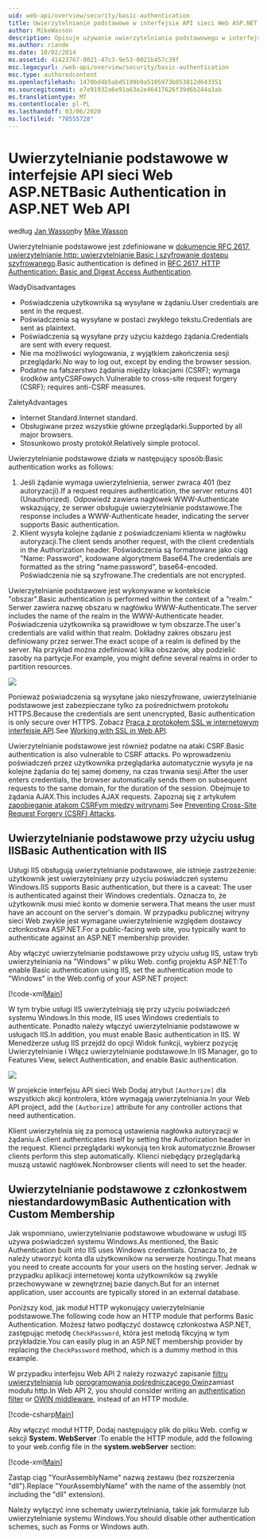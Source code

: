 ```yaml
---
uid: web-api/overview/security/basic-authentication
title: Uwierzytelnianie podstawowe w interfejsie API sieci Web ASP.NET | Microsoft Docs
author: MikeWasson
description: Opisuje używanie uwierzytelniania podstawowego w interfejsie Web API ASP.NET.
ms.author: riande
ms.date: 10/02/2014
ms.assetid: 41423767-0021-47c3-9e53-0021b457c39f
msc.legacyurl: /web-api/overview/security/basic-authentication
msc.type: authoredcontent
ms.openlocfilehash: 1470bd4b5abd5199b9a5105973b053812d643351
ms.sourcegitcommit: e7e91932a6e91a63e2e46417626f39d6b244a3ab
ms.translationtype: MT
ms.contentlocale: pl-PL
ms.lasthandoff: 03/06/2020
ms.locfileid: "78555728"
---
```

# <a name="basic-authentication-in-aspnet-web-api"></a><span data-ttu-id="97e66-103">Uwierzytelnianie podstawowe w interfejsie API sieci Web ASP.NET</span><span class="sxs-lookup"><span data-stu-id="97e66-103">Basic Authentication in ASP.NET Web API</span></span>

<span data-ttu-id="97e66-104">według [Jan Wasson](https://github.com/MikeWasson)</span><span class="sxs-lookup"><span data-stu-id="97e66-104">by [Mike Wasson](https://github.com/MikeWasson)</span></span>

<span data-ttu-id="97e66-105">Uwierzytelnianie podstawowe jest zdefiniowane w [dokumencie RFC 2617, uwierzytelnianie http: uwierzytelnianie Basic i szyfrowanie dostępu szyfrowanego](http://www.ietf.org/rfc/rfc2617.txt).</span><span class="sxs-lookup"><span data-stu-id="97e66-105">Basic authentication is defined in [RFC 2617, HTTP Authentication: Basic and Digest Access Authentication](http://www.ietf.org/rfc/rfc2617.txt).</span></span>

<span data-ttu-id="97e66-106">Wady</span><span class="sxs-lookup"><span data-stu-id="97e66-106">Disadvantages</span></span>

- <span data-ttu-id="97e66-107">Poświadczenia użytkownika są wysyłane w żądaniu.</span><span class="sxs-lookup"><span data-stu-id="97e66-107">User credentials are sent in the request.</span></span>
- <span data-ttu-id="97e66-108">Poświadczenia są wysyłane w postaci zwykłego tekstu.</span><span class="sxs-lookup"><span data-stu-id="97e66-108">Credentials are sent as plaintext.</span></span>
- <span data-ttu-id="97e66-109">Poświadczenia są wysyłane przy użyciu każdego żądania.</span><span class="sxs-lookup"><span data-stu-id="97e66-109">Credentials are sent with every request.</span></span>
- <span data-ttu-id="97e66-110">Nie ma możliwości wylogowania, z wyjątkiem zakończenia sesji przeglądarki.</span><span class="sxs-lookup"><span data-stu-id="97e66-110">No way to log out, except by ending the browser session.</span></span>
- <span data-ttu-id="97e66-111">Podatne na fałszerstwo żądania między lokacjami (CSRF); wymaga środków antyCSRFowych.</span><span class="sxs-lookup"><span data-stu-id="97e66-111">Vulnerable to cross-site request forgery (CSRF); requires anti-CSRF measures.</span></span>

<span data-ttu-id="97e66-112">Zalety</span><span class="sxs-lookup"><span data-stu-id="97e66-112">Advantages</span></span>

- <span data-ttu-id="97e66-113">Internet Standard.</span><span class="sxs-lookup"><span data-stu-id="97e66-113">Internet standard.</span></span>
- <span data-ttu-id="97e66-114">Obsługiwane przez wszystkie główne przeglądarki.</span><span class="sxs-lookup"><span data-stu-id="97e66-114">Supported by all major browsers.</span></span>
- <span data-ttu-id="97e66-115">Stosunkowo prosty protokół.</span><span class="sxs-lookup"><span data-stu-id="97e66-115">Relatively simple protocol.</span></span>

<span data-ttu-id="97e66-116">Uwierzytelnianie podstawowe działa w następujący sposób:</span><span class="sxs-lookup"><span data-stu-id="97e66-116">Basic authentication works as follows:</span></span>

1. <span data-ttu-id="97e66-117">Jeśli żądanie wymaga uwierzytelnienia, serwer zwraca 401 (bez autoryzacji).</span><span class="sxs-lookup"><span data-stu-id="97e66-117">If a request requires authentication, the server returns 401 (Unauthorized).</span></span> <span data-ttu-id="97e66-118">Odpowiedź zawiera nagłówek WWW-Authenticate wskazujący, że serwer obsługuje uwierzytelnianie podstawowe.</span><span class="sxs-lookup"><span data-stu-id="97e66-118">The response includes a WWW-Authenticate header, indicating the server supports Basic authentication.</span></span>
2. <span data-ttu-id="97e66-119">Klient wysyła kolejne żądanie z poświadczeniami klienta w nagłówku autoryzacji.</span><span class="sxs-lookup"><span data-stu-id="97e66-119">The client sends another request, with the client credentials in the Authorization header.</span></span> <span data-ttu-id="97e66-120">Poświadczenia są formatowane jako ciąg "Name: Password", kodowane algorytmem Base64.</span><span class="sxs-lookup"><span data-stu-id="97e66-120">The credentials are formatted as the string "name:password", base64-encoded.</span></span> <span data-ttu-id="97e66-121">Poświadczenia nie są szyfrowane.</span><span class="sxs-lookup"><span data-stu-id="97e66-121">The credentials are not encrypted.</span></span>

<span data-ttu-id="97e66-122">Uwierzytelnianie podstawowe jest wykonywane w kontekście "obszar".</span><span class="sxs-lookup"><span data-stu-id="97e66-122">Basic authentication is performed within the context of a "realm."</span></span> <span data-ttu-id="97e66-123">Serwer zawiera nazwę obszaru w nagłówku WWW-Authenticate.</span><span class="sxs-lookup"><span data-stu-id="97e66-123">The server includes the name of the realm in the WWW-Authenticate header.</span></span> <span data-ttu-id="97e66-124">Poświadczenia użytkownika są prawidłowe w tym obszarze.</span><span class="sxs-lookup"><span data-stu-id="97e66-124">The user's credentials are valid within that realm.</span></span> <span data-ttu-id="97e66-125">Dokładny zakres obszaru jest definiowany przez serwer.</span><span class="sxs-lookup"><span data-stu-id="97e66-125">The exact scope of a realm is defined by the server.</span></span> <span data-ttu-id="97e66-126">Na przykład można zdefiniować kilka obszarów, aby podzielić zasoby na partycje.</span><span class="sxs-lookup"><span data-stu-id="97e66-126">For example, you might define several realms in order to partition resources.</span></span>

![](basic-authentication/_static/image1.png)

<span data-ttu-id="97e66-127">Ponieważ poświadczenia są wysyłane jako nieszyfrowane, uwierzytelnianie podstawowe jest zabezpieczane tylko za pośrednictwem protokołu HTTPS.</span><span class="sxs-lookup"><span data-stu-id="97e66-127">Because the credentials are sent unencrypted, Basic authentication is only secure over HTTPS.</span></span> <span data-ttu-id="97e66-128">Zobacz [Praca z protokołem SSL w internetowym interfejsie API](working-with-ssl-in-web-api.md).</span><span class="sxs-lookup"><span data-stu-id="97e66-128">See [Working with SSL in Web API](working-with-ssl-in-web-api.md).</span></span>

<span data-ttu-id="97e66-129">Uwierzytelnianie podstawowe jest również podatne na ataki CSRF.</span><span class="sxs-lookup"><span data-stu-id="97e66-129">Basic authentication is also vulnerable to CSRF attacks.</span></span> <span data-ttu-id="97e66-130">Po wprowadzeniu poświadczeń przez użytkownika przeglądarka automatycznie wysyła je na kolejne żądania do tej samej domeny, na czas trwania sesji.</span><span class="sxs-lookup"><span data-stu-id="97e66-130">After the user enters credentials, the browser automatically sends them on subsequent requests to the same domain, for the duration of the session.</span></span> <span data-ttu-id="97e66-131">Obejmuje to żądania AJAX.</span><span class="sxs-lookup"><span data-stu-id="97e66-131">This includes AJAX requests.</span></span> <span data-ttu-id="97e66-132">Zapoznaj się z artykułem [zapobieganie atakom CSRFym między witrynami](preventing-cross-site-request-forgery-csrf-attacks.md).</span><span class="sxs-lookup"><span data-stu-id="97e66-132">See [Preventing Cross-Site Request Forgery (CSRF) Attacks](preventing-cross-site-request-forgery-csrf-attacks.md).</span></span>

## <a name="basic-authentication-with-iis"></a><span data-ttu-id="97e66-133">Uwierzytelnianie podstawowe przy użyciu usług IIS</span><span class="sxs-lookup"><span data-stu-id="97e66-133">Basic Authentication with IIS</span></span>

<span data-ttu-id="97e66-134">Usługi IIS obsługują uwierzytelnianie podstawowe, ale istnieje zastrzeżenie: użytkownik jest uwierzytelniany przy użyciu poświadczeń systemu Windows.</span><span class="sxs-lookup"><span data-stu-id="97e66-134">IIS supports Basic authentication, but there is a caveat: The user is authenticated against their Windows credentials.</span></span> <span data-ttu-id="97e66-135">Oznacza to, że użytkownik musi mieć konto w domenie serwera.</span><span class="sxs-lookup"><span data-stu-id="97e66-135">That means the user must have an account on the server's domain.</span></span> <span data-ttu-id="97e66-136">W przypadku publicznej witryny sieci Web zwykle jest wymagane uwierzytelnienie względem dostawcy członkostwa ASP.NET.</span><span class="sxs-lookup"><span data-stu-id="97e66-136">For a public-facing web site, you typically want to authenticate against an ASP.NET membership provider.</span></span>

<span data-ttu-id="97e66-137">Aby włączyć uwierzytelnianie podstawowe przy użyciu usług IIS, ustaw tryb uwierzytelniania na "Windows" w pliku Web. config projektu ASP.NET:</span><span class="sxs-lookup"><span data-stu-id="97e66-137">To enable Basic authentication using IIS, set the authentication mode to "Windows" in the Web.config of your ASP.NET project:</span></span>

[!code-xml[Main](basic-authentication/samples/sample1.xml)]

<span data-ttu-id="97e66-138">W tym trybie usługi IIS uwierzytelniają się przy użyciu poświadczeń systemu Windows.</span><span class="sxs-lookup"><span data-stu-id="97e66-138">In this mode, IIS uses Windows credentials to authenticate.</span></span> <span data-ttu-id="97e66-139">Ponadto należy włączyć uwierzytelnianie podstawowe w usługach IIS.</span><span class="sxs-lookup"><span data-stu-id="97e66-139">In addition, you must enable Basic authentication in IIS.</span></span> <span data-ttu-id="97e66-140">W Menedżerze usług IIS przejdź do opcji Widok funkcji, wybierz pozycję Uwierzytelnianie i Włącz uwierzytelnianie podstawowe.</span><span class="sxs-lookup"><span data-stu-id="97e66-140">In IIS Manager, go to Features View, select Authentication, and enable Basic authentication.</span></span>

![](basic-authentication/_static/image2.png)

<span data-ttu-id="97e66-141">W projekcie interfejsu API sieci Web Dodaj atrybut `[Authorize]` dla wszystkich akcji kontrolera, które wymagają uwierzytelniania.</span><span class="sxs-lookup"><span data-stu-id="97e66-141">In your Web API project, add the `[Authorize]` attribute for any controller actions that need authentication.</span></span>

<span data-ttu-id="97e66-142">Klient uwierzytelnia się za pomocą ustawienia nagłówka autoryzacji w żądaniu.</span><span class="sxs-lookup"><span data-stu-id="97e66-142">A client authenticates itself by setting the Authorization header in the request.</span></span> <span data-ttu-id="97e66-143">Klienci przeglądarki wykonują ten krok automatycznie.</span><span class="sxs-lookup"><span data-stu-id="97e66-143">Browser clients perform this step automatically.</span></span> <span data-ttu-id="97e66-144">Klienci niebędący przeglądarką muszą ustawić nagłówek.</span><span class="sxs-lookup"><span data-stu-id="97e66-144">Nonbrowser clients will need to set the header.</span></span>

## <a name="basic-authentication-with-custom-membership"></a><span data-ttu-id="97e66-145">Uwierzytelnianie podstawowe z członkostwem niestandardowym</span><span class="sxs-lookup"><span data-stu-id="97e66-145">Basic Authentication with Custom Membership</span></span>

<span data-ttu-id="97e66-146">Jak wspomniano, uwierzytelnianie podstawowe wbudowane w usługi IIS używa poświadczeń systemu Windows.</span><span class="sxs-lookup"><span data-stu-id="97e66-146">As mentioned, the Basic Authentication built into IIS uses Windows credentials.</span></span> <span data-ttu-id="97e66-147">Oznacza to, że należy utworzyć konta dla użytkowników na serwerze hostingu.</span><span class="sxs-lookup"><span data-stu-id="97e66-147">That means you need to create accounts for your users on the hosting server.</span></span> <span data-ttu-id="97e66-148">Jednak w przypadku aplikacji internetowej konta użytkowników są zwykle przechowywane w zewnętrznej bazie danych.</span><span class="sxs-lookup"><span data-stu-id="97e66-148">But for an internet application, user accounts are typically stored in an external database.</span></span>

<span data-ttu-id="97e66-149">Poniższy kod, jak moduł HTTP wykonujący uwierzytelnianie podstawowe.</span><span class="sxs-lookup"><span data-stu-id="97e66-149">The following code how an HTTP module that performs Basic Authentication.</span></span> <span data-ttu-id="97e66-150">Możesz łatwo podłączyć dostawcę członkostwa ASP.NET, zastępując metodę `CheckPassword`, która jest metodą fikcyjną w tym przykładzie.</span><span class="sxs-lookup"><span data-stu-id="97e66-150">You can easily plug in an ASP.NET membership provider by replacing the `CheckPassword` method, which is a dummy method in this example.</span></span>

<span data-ttu-id="97e66-151">W przypadku interfejsu Web API 2 należy rozważyć zapisanie [filtru uwierzytelniania](authentication-filters.md) lub [oprogramowania pośredniczącego Owin](../../../aspnet/overview/owin-and-katana/index.md)zamiast modułu http.</span><span class="sxs-lookup"><span data-stu-id="97e66-151">In Web API 2, you should consider writing an [authentication filter](authentication-filters.md) or [OWIN middleware](../../../aspnet/overview/owin-and-katana/index.md), instead of an HTTP module.</span></span>

[!code-csharp[Main](basic-authentication/samples/sample2.cs)]

<span data-ttu-id="97e66-152">Aby włączyć moduł HTTP, Dodaj następujący plik do pliku Web. config w sekcji **System. WebServer** :</span><span class="sxs-lookup"><span data-stu-id="97e66-152">To enable the HTTP module, add the following to your web.config file in the **system.webServer** section:</span></span>

[!code-xml[Main](basic-authentication/samples/sample3.xml?highlight=4)]

<span data-ttu-id="97e66-153">Zastąp ciąg "YourAssemblyName" nazwą zestawu (bez rozszerzenia "dll").</span><span class="sxs-lookup"><span data-stu-id="97e66-153">Replace "YourAssemblyName" with the name of the assembly (not including the "dll" extension).</span></span>

<span data-ttu-id="97e66-154">Należy wyłączyć inne schematy uwierzytelniania, takie jak formularze lub uwierzytelnianie systemu Windows.</span><span class="sxs-lookup"><span data-stu-id="97e66-154">You should disable other authentication schemes, such as Forms or Windows auth.</span></span>
